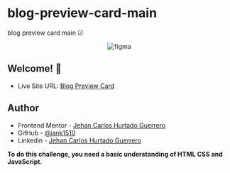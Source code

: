 # blog-preview-card-main
blog preview card main ☑
  
<p align='center'> 
  
  <img src="https://res.cloudinary.com/dz209s6jk/image/upload/f_auto,q_auto,w_700/Challenges/kaiwxzdh90xhbdwsstvl.jpg" alt="figma"/>

</p>

 ## Welcome! 👋 

- Live Site URL: [Blog Preview Card](https://jank1510.github.io/blog-preview-card-main/)
   
## Author

- Frontend Mentor - [Jehan Carlos Hurtado Guerrero](https://www.frontendmentor.io/profile/Jank1510)
- GitHub - [@jank1510](https://github.com/Jank1510)
- Linkedin - [Jehan Carlos Hurtado Guerrero](https://www.linkedin.com/in/jehan-carlos-hurtado-guerrero-b250b3201/) 

**To do this challenge, you need a basic understanding of HTML CSS and JavaScript.**
 
